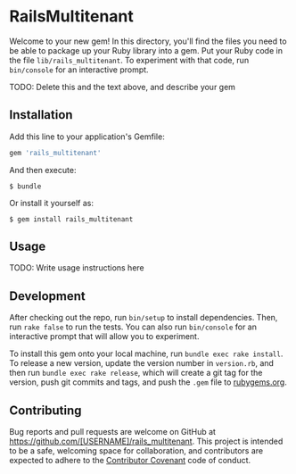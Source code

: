 # RailsMultitenant

Welcome to your new gem! In this directory, you'll find the files you need to be able to package up your Ruby library into a gem. Put your Ruby code in the file `lib/rails_multitenant`. To experiment with that code, run `bin/console` for an interactive prompt.

TODO: Delete this and the text above, and describe your gem

## Installation

Add this line to your application's Gemfile:

```ruby
gem 'rails_multitenant'
```

And then execute:

    $ bundle

Or install it yourself as:

    $ gem install rails_multitenant

## Usage

TODO: Write usage instructions here

## Development

After checking out the repo, run `bin/setup` to install dependencies. Then, run `rake false` to run the tests. You can also run `bin/console` for an interactive prompt that will allow you to experiment.

To install this gem onto your local machine, run `bundle exec rake install`. To release a new version, update the version number in `version.rb`, and then run `bundle exec rake release`, which will create a git tag for the version, push git commits and tags, and push the `.gem` file to [rubygems.org](https://rubygems.org).

## Contributing

Bug reports and pull requests are welcome on GitHub at https://github.com/[USERNAME]/rails_multitenant. This project is intended to be a safe, welcoming space for collaboration, and contributors are expected to adhere to the [Contributor Covenant](contributor-covenant.org) code of conduct.


